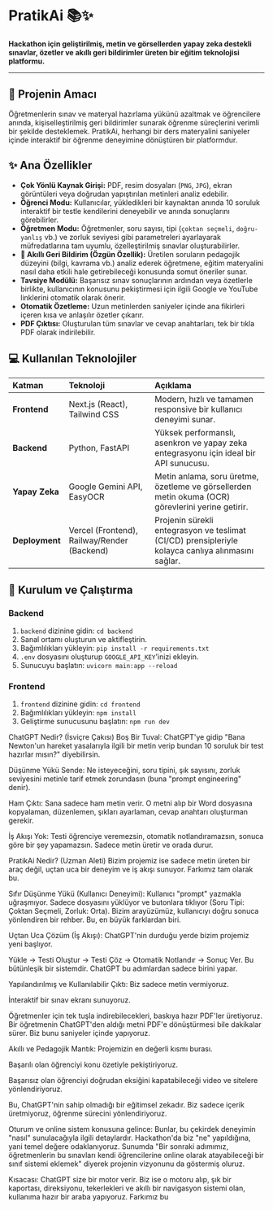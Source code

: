 # PratikAi 📚✨

**Hackathon için geliştirilmiş, metin ve görsellerden yapay zeka destekli sınavlar, özetler ve akıllı geri bildirimler üreten bir eğitim teknolojisi platformu.** 

---

## 🎯 Projenin Amacı

Öğretmenlerin sınav ve materyal hazırlama yükünü azaltmak ve öğrencilere anında, kişiselleştirilmiş geri bildirimler sunarak öğrenme süreçlerini verimli bir şekilde desteklemek. PratikAi, herhangi bir ders materyalini saniyeler içinde interaktif bir öğrenme deneyimine dönüştüren bir platformdur.

## ✨ Ana Özellikler

- **Çok Yönlü Kaynak Girişi:** PDF, resim dosyaları (`PNG`, `JPG`), ekran görüntüleri veya doğrudan yapıştırılan metinleri analiz edebilir.
- **Öğrenci Modu:** Kullanıcılar, yükledikleri bir kaynaktan anında 10 soruluk interaktif bir testle kendilerini deneyebilir ve anında sonuçlarını görebilirler.
- **Öğretmen Modu:** Öğretmenler, soru sayısı, tipi (`çoktan seçmeli`, `doğru-yanlış` vb.) ve zorluk seviyesi gibi parametreleri ayarlayarak müfredatlarına tam uyumlu, özelleştirilmiş sınavlar oluşturabilirler.
-   **🧠 Akıllı Geri Bildirim (Özgün Özellik):** Üretilen soruların pedagojik düzeyini (bilgi, kavrama vb.) analiz ederek öğretmene, eğitim materyalini nasıl daha etkili hale getirebileceği konusunda somut öneriler sunar.
-  **Tavsiye Modülü:** Başarısız sınav sonuçlarının ardından veya özetlerle birlikte, kullanıcının konusunu pekiştirmesi için ilgili Google ve YouTube linklerini otomatik olarak önerir.
-  **Otomatik Özetleme:** Uzun metinlerden saniyeler içinde ana fikirleri içeren kısa ve anlaşılır özetler çıkarır.
-  **PDF Çıktısı:** Oluşturulan tüm sınavlar ve cevap anahtarları, tek bir tıkla PDF olarak indirilebilir.

## 💻 Kullanılan Teknolojiler

| Katman | Teknoloji | Açıklama |
| :--- | :--- | :--- |
| **Frontend** | Next.js (React), Tailwind CSS | Modern, hızlı ve tamamen responsive bir kullanıcı deneyimi sunar. |
| **Backend** | Python, FastAPI | Yüksek performanslı, asenkron ve yapay zeka entegrasyonu için ideal bir API sunucusu. |
| **Yapay Zeka** | Google Gemini API, EasyOCR | Metin anlama, soru üretme, özetleme ve görsellerden metin okuma (OCR) görevlerini yerine getirir. |
| **Deployment**| Vercel (Frontend), Railway/Render (Backend) | Projenin sürekli entegrasyon ve teslimat (CI/CD) prensipleriyle kolayca canlıya alınmasını sağlar. |

## 🚀 Kurulum ve Çalıştırma

### Backend
1.  `backend` dizinine gidin: `cd backend`
2.  Sanal ortamı oluşturun ve aktifleştirin.
3.  Bağımlılıkları yükleyin: `pip install -r requirements.txt`
4.  `.env` dosyasını oluşturup `GOOGLE_API_KEY`'inizi ekleyin.
5.  Sunucuyu başlatın: `uvicorn main:app --reload`

### Frontend
1.  `frontend` dizinine gidin: `cd frontend`
2.  Bağımlılıkları yükleyin: `npm install`
3.  Geliştirme sunucusunu başlatın: `npm run dev`

ChatGPT Nedir? (İsviçre Çakısı)
Boş Bir Tuval: ChatGPT'ye gidip "Bana Newton'un hareket yasalarıyla ilgili bir metin verip bundan 10 soruluk bir test hazırlar mısın?" diyebilirsin.

Düşünme Yükü Sende: Ne isteyeceğini, soru tipini, şık sayısını, zorluk seviyesini metinle tarif etmek zorundasın (buna "prompt engineering" denir).

Ham Çıktı: Sana sadece ham metin verir. O metni alıp bir Word dosyasına kopyalaman, düzenlemen, şıkları ayarlaman, cevap anahtarı oluşturman gerekir.

İş Akışı Yok: Testi öğrenciye veremezsin, otomatik notlandıramazsın, sonuca göre bir şey yapamazsın. Sadece metin üretir ve orada durur.

PratikAi Nedir? (Uzman Aleti)
Bizim projemiz ise sadece metin üreten bir araç değil, uçtan uca bir deneyim ve iş akışı sunuyor. Farkımız tam olarak bu.

Sıfır Düşünme Yükü (Kullanıcı Deneyimi): Kullanıcı "prompt" yazmakla uğraşmıyor. Sadece dosyasını yüklüyor ve butonlara tıklıyor (Soru Tipi: Çoktan Seçmeli, Zorluk: Orta). Bizim arayüzümüz, kullanıcıyı doğru sonuca yönlendiren bir rehber. Bu, en büyük farklardan biri.

Uçtan Uca Çözüm (İş Akışı): ChatGPT'nin durduğu yerde bizim projemiz yeni başlıyor.

Yükle -> Testi Oluştur -> Testi Çöz -> Otomatik Notlandır -> Sonuç Ver. Bu bütünleşik bir sistemdir. ChatGPT bu adımlardan sadece birini yapar.

Yapılandırılmış ve Kullanılabilir Çıktı: Biz sadece metin vermiyoruz.

İnteraktif bir sınav ekranı sunuyoruz.

Öğretmenler için tek tuşla indirebilecekleri, baskıya hazır PDF'ler üretiyoruz. Bir öğretmenin ChatGPT'den aldığı metni PDF'e dönüştürmesi bile dakikalar sürer. Biz bunu saniyeler içinde yapıyoruz.

Akıllı ve Pedagojik Mantık: Projemizin en değerli kısmı burası.

Başarılı olan öğrenciyi konu özetiyle pekiştiriyoruz.

Başarısız olan öğrenciyi doğrudan eksiğini kapatabileceği video ve sitelere yönlendiriyoruz.

Bu, ChatGPT'nin sahip olmadığı bir eğitimsel zekadır. Biz sadece içerik üretmiyoruz, öğrenme sürecini yönlendiriyoruz.

Oturum ve online sistem konusuna gelince: Bunlar, bu çekirdek deneyimin "nasıl" sunulacağıyla ilgili detaylardır. Hackathon'da biz "ne" yapıldığına, yani temel değere odaklanıyoruz. Sunumda "Bir sonraki adımımız, öğretmenlerin bu sınavları kendi öğrencilerine online olarak atayabileceği bir sınıf sistemi eklemek" diyerek projenin vizyonunu da göstermiş oluruz.

Kısacası:
ChatGPT size bir motor verir. Biz ise o motoru alıp, şık bir kaportası, direksiyonu, tekerlekleri ve akıllı bir navigasyon sistemi olan, kullanıma hazır bir araba yapıyoruz. Farkımız bu
